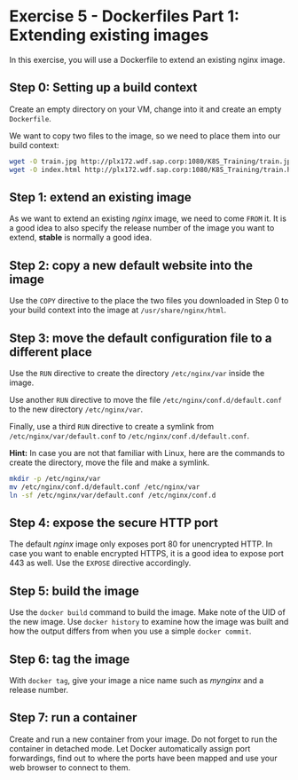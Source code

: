 # Exercise 5 - Dockerfiles Part 1: Extending existing images

In this exercise, you will use a Dockerfile to extend an existing nginx image.

## Step 0: Setting up a build context

Create an empty directory on your VM, change into it and create an empty `Dockerfile`.

We want to copy two files to the image, so we need to place them into our build context:

```bash
wget -O train.jpg http://plx172.wdf.sap.corp:1080/K8S_Training/train.jpg
wget -O index.html http://plx172.wdf.sap.corp:1080/K8S_Training/train.html
```

## Step 1: extend an existing image

As we want to extend an existing _nginx_ image, we need to come `FROM` it. It is a good idea to also specify the release number of the image you want to extend, **stable** is normally a good idea.

## Step 2: copy a new default website into the image

Use the `COPY` directive to the place the two files you downloaded in Step 0 to your build context into the image at `/usr/share/nginx/html`.

## Step 3: move the default configuration file to a different place

Use the `RUN` directive to create the directory `/etc/nginx/var` inside the image.

Use another `RUN` directive to move the file `/etc/nginx/conf.d/default.conf` to the new directory `/etc/nginx/var`.

Finally, use a third `RUN` directive to create a symlink from `/etc/nginx/var/default.conf` to `/etc/nginx/conf.d/default.conf`.

**Hint:** In case you are not that familiar with Linux, here are the commands to create the directory, move the file and make a symlink.

```bash
mkdir -p /etc/nginx/var
mv /etc/nginx/conf.d/default.conf /etc/nginx/var
ln -sf /etc/nginx/var/default.conf /etc/nginx/conf.d
```

## Step 4: expose the secure HTTP port

The default _nginx_ image only exposes port 80 for unencrypted HTTP. In case you want to enable encrypted HTTPS, it is a good idea to expose port 443 as well. Use the `EXPOSE` directive accordingly.

## Step 5: build the image

Use the `docker build` command to build the image. Make note of the UID of the new image. Use `docker history` to examine how the image was built and how the output differs from when you use a simple `docker commit`.

## Step 6: tag the image

With `docker tag`, give your image a nice name such as _mynginx_ and a release number.

## Step 7: run a container

Create and run a new container from your image. Do not forget to run the container in detached mode. Let Docker automatically assign port forwardings, find out to where the ports have been mapped and use your web browser to connect to them.
